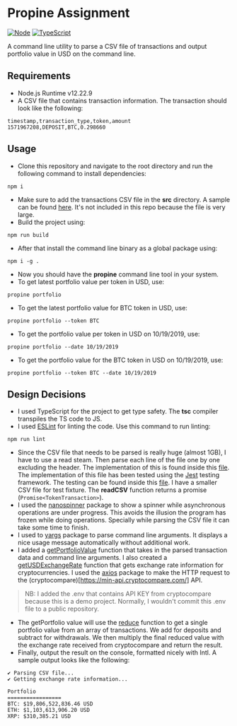 # Propine Assignment
[![Node](https://img.shields.io/badge/-Node.js-808080?logo=node.js&colorA=404040&logoColor=66cc33)](https://www.npmjs.com/package/preferred-node-version)
[![TypeScript](https://img.shields.io/badge/-TypeScript-808080?logo=typescript&colorA=404040&logoColor=0096ff)](/types/main.d.ts)

A command line utility to parse a CSV file of transactions and output
portfolio value in USD on the command line.

## Requirements
* Node.js Runtime v12.22.9
* A CSV file that contains transaction information. The transaction should look like the following:
```
timestamp,transaction_type,token,amount
1571967208,DEPOSIT,BTC,0.298660
```

## Usage
- Clone this repository and navigate to the root directory and run the following command to install dependencies:
```
npm i
```
- Make sure to add the transactions CSV file in the **src** directory. A sample can be found [here](https://s3-ap-southeast-1.amazonaws.com/static.propine.com/transactions.csv.zip). It's not included in this repo because the file is very large.
- Build the project using:
```
npm run build
```
- After that install the command line binary as a global package using:
```
npm i -g .
```
- Now you should have the **propine** command line tool in your system.
- To get latest portfolio value per token in USD, use:
```
propine portfolio
```
- To get the latest portfolio value for BTC token in USD, use:
```
propine portfolio --token BTC
```
- To get the portfolio value per token in USD on 10/19/2019, use:
```
propine portfolio --date 10/19/2019
```
- To get the portfolio value for the BTC token in USD on 10/19/2019, use:
```
propine portfolio --token BTC --date 10/19/2019
```

## Design Decisions
- I used TypeScript for the project to get type safety. The **tsc** compiler transpiles the TS code to JS.
- I used [ESLint](https://eslint.org/) for linting the code. Use this command to run linting:
```
npm run lint
```
- Since the CSV file that needs to be parsed is really huge (almost 1GB), I have to use a read steam. Then parse each line of the file one by one excluding the header. The implementation of this is found inside this [file](https://github.com/nebiyuelias1/propine-assignment/blob/main/src/utils/read-csv.ts). The implementation of this file has been tested using the [Jest](https://jestjs.io/) testing framework. The testing can be found inside this [file](https://github.com/nebiyuelias1/propine-assignment/blob/main/src/tests/utils/read-csv.test.ts). I have a smaller CSV file for test fixture. The __readCSV__ function returns a promise (```Promise<TokenTransaction>```).
- I used the [nanospinner](https://www.npmjs.com/package/nanospinner) package to show a spinner while asynchronous operations are under progress. This avoids the illusion the program has frozen while doing operations. Specially while parsing the CSV file it can take some time to finish.
- I used to [yargs](https://github.com/yargs/yargs) package to parse command line arguments. It displays a nice usage message automatically without additional work.
- I added a [getPortfolioValue](https://github.com/nebiyuelias1/propine-assignment/blob/main/src/utils/get-portfolio-value.ts) function that takes in the parsed transaction data and command line arguments. I also created a [getUSDExchangeRate](https://github.com/nebiyuelias1/propine-assignment/blob/main/src/utils/get-exchange-rate.ts) function that gets exchange rate information for cryptocurrencies. I used the [axios](https://www.npmjs.com/package/axios) package to make the HTTP request to the (cryptocompare)[https://min-api.cryptocompare.com/] API.
> NB: I added the .env that contains API KEY from cryptocompare because this is a demo project. Normally, I wouldn't commit this .env file to a public repository.
- The getPortfolio value will use the [reduce](https://developer.mozilla.org/en-US/docs/Web/JavaScript/Reference/Global_Objects/Array/reduce) function to get a single portfolio value from an array of transactions. We add for deposits and subtract for withdrawals. We then multiply the final reduced value with the exchange rate received from cryptocompare and return the result.
- Finally, output the result on the console, formatted nicely with Intl. A sample output looks like the following:
```
✔ Parsing CSV file...
✔ Getting exchange rate information...

Portfolio
=================
BTC: $19,806,522,836.46 USD
ETH: $1,103,613,906.20 USD
XRP: $310,385.21 USD
```